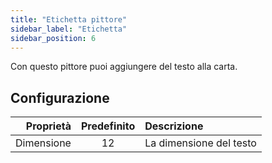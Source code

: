 ```yaml
---
title: "Etichetta pittore"
sidebar_label: "Etichetta"
sidebar_position: 6
---
```



Con questo pittore puoi aggiungere del testo alla carta.

## Configurazione

|  Proprietà | Predefinito | Descrizione             |
| ----------:|:-----------:|:----------------------- |
| Dimensione |     12      | La dimensione del testo |

